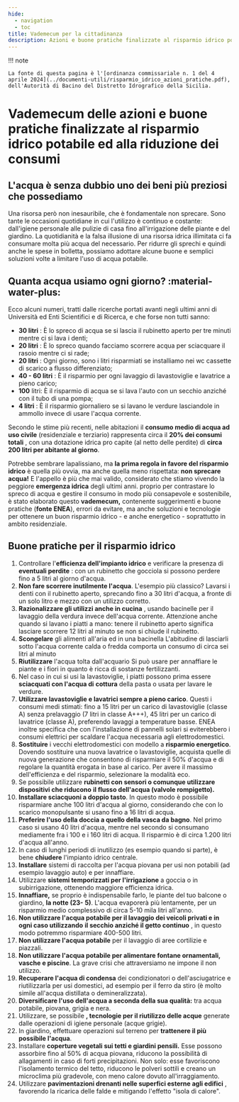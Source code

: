 ```yaml
---
hide:
  - navigation
  - toc
title: Vademecum per la cittadinanza
description: Azioni e buone pratiche finalizzate al risparmio idrico potabile ed alla riduzione dei consumi
---
```


!!! note

    La fonte di questa pagina è l'[ordinanza commissariale n. 1 del 4 aprile 2024](../documenti-utili/risparmio_idrico_azioni_pratiche.pdf), dell'Autorità di Bacino del Distretto Idrografico della Sicilia.

# Vademecum delle azioni e buone pratiche finalizzate al risparmio idrico potabile ed alla riduzione dei consumi

## L'acqua è senza dubbio uno dei beni più preziosi che possediamo 

Una risorsa però non inesauribile, che è fondamentale non sprecare. Sono tante le occasioni quotidiane in cui l'utilizzo è
continuo e costante: dall'igiene personale alle pulizie di casa fino all'irrigazione delle piante e del giardino.
La quotidianità e la falsa illusione di una risorsa idrica illimitata ci fa consumare molta più acqua del
necessario. Per ridurre gli sprechi e quindi anche le spese in bolletta, possiamo adottare alcune buone e
semplici soluzioni volte a limitare l'uso di acqua potabile.

## Quanta acqua usiamo ogni giorno? :material-water-plus:

Ecco alcuni numeri, tratti dalle ricerche portati avanti negli ultimi anni di Università ed Enti Scientifici e di Ricerca, e che forse non tutti sanno:

- **30 litri** : È lo spreco di acqua se si lascia il rubinetto aperto per tre minuti mentre ci si lava i denti;
- **20 litri** : È lo spreco quando facciamo scorrere acqua per sciacquare il rasoio mentre ci si rade;
- **20 litri** : Ogni giorno, sono i litri risparmiati se installiamo nei wc cassette di scarico a flusso
    differenziato;
- **40 - 60 litri** : È il risparmio per ogni lavaggio di lavastoviglie e lavatrice a pieno carico;
- **100** litri: È il risparmio di acqua se si lava l'auto con un secchio anziché con il tubo di una pompa;
- **4 litri** : È il risparmio giornaliero se si lavano le verdure lasciandole in ammollo invece di usare
    l'acqua corrente.

Secondo le stime più recenti, nelle abitazioni il **consumo medio di acqua ad uso civile** (residenziale e
terziario) rappresenta circa il **20% dei consumi totali** , con una dotazione idrica pro capite (al netto delle
perdite) di **circa 200 litri per abitante al giorno**.

Potrebbe sembrare lapalissiano, ma **la prima regola in favore del risparmio idrico** è quella più ovvia,
ma anche quella meno rispettata: **non sprecare acqua!** E l'appello è più che mai valido, considerato che
stiamo vivendo la peggiore **emergenza idrica** degli ultimi anni. proprio per contrastare lo spreco di
acqua e gestire il consumo in modo più consapevole e sostenibile, è stato elaborato
questo **vademecum,** contenente suggerimenti e buone pratiche (**fonte ENEA**), errori da evitare, ma anche soluzioni
e tecnologie per ottenere un buon risparmio idrico - e anche energetico - soprattutto in ambito
residenziale.

## Buone pratiche per il risparmio idrico

1. Controllare l'**efficienza dell'impianto idrico** e verificare la presenza di **eventuali perdite** : con
    un rubinetto che gocciola si possono perdere fino a 5 litri al giorno d'acqua.
2. **Non fare scorrere inutilmente l'acqua**. L'esempio più classico? Lavarsi i denti con il rubinetto
    aperto, sprecando fino a 30 litri d'acqua, a fronte di un solo litro e mezzo con un utilizzo corretto.
3. **Razionalizzare gli utilizzi anche in cucina** , usando bacinelle per il lavaggio della verdura
    invece dell'acqua corrente. Attenzione anche quando si lavano i piatti a mano: tenere il rubinetto
    aperto significa lasciare scorrere 12 litri al minuto se non si chiude il rubinetto.
4. **Scongelare** gli alimenti all'aria ed in una bacinella L'abitudine di lasciarli sotto l'acqua corrente
    calda o fredda comporta un consumo di circa sei litri al minuto
5. **Riutilizzare** l'acqua tolta dall'acquario Si può usare per annaffiare le piante e i fiori in quanto è
    ricca di sostanze fertilizzanti.
6. Nel caso in cui si usi la lavastoviglie, i piatti possono prima essere **sciacquati con l'acqua di**
    **cottura** della pasta o usata per lavare le verdure.
7. **Utilizzare lavastoviglie e lavatrici sempre a pieno carico**. Questi i consumi medi stimati: fino
    a 15 litri per un carico di lavastoviglie (classe A) senza prelavaggio (7 litri in classe A+++), 45 litri
    per un carico di lavatrice (classe A), preferendo lavaggi a temperature basse. ENEA inoltre
    specifica che con l'installazione di pannelli solari si eviterebbero i consumi elettrici per scaldare
    l'acqua necessaria agli elettrodomestici.
8. **Sostituire** i vecchi elettrodomestici con modello a **risparmio energetico**. Dovendo sostituire
    una nuova lavatrice o lavastoviglie, acquista quelle di nuova generazione che consentono di
    risparmiare il 50% d'acqua e di regolare la quantità erogata in base al carico. Per avere il massimo
    dell'efficienza e del risparmio, selezionare la modalità eco.
9. Se possibile utilizzare **rubinetti con sensori o comunque utilizzare dispositivi che riducono**
    **il flusso dell'acqua (valvole rompigetto).**
10. **Installare sciacquoni a doppio tasto**. In questo modo è possibile risparmiare anche 100 litri
    d'acqua al giorno, considerando che con lo scarico monopulsante si usano fino a 16 litri di acqua.
11. **Preferire l'uso della doccia a quello della vasca da bagno**. Nel primo caso si usano 40 litri
    d'acqua, mentre nel secondo si consumano mediamente fra i 100 e i 160 litri di acqua. Il risparmio
    è di circa 1.200 litri d'acqua all'anno.
12. In caso di lunghi periodi di inutilizzo (es esempio quando si parte), è bene **chiudere** l'impianto
    idrico centrale.
13. **Installare** sistemi di raccolta per l'acqua piovana per usi non potabili (ad esempio lavaggio auto)
    e per innaffiare.
14. Utilizzare **sistemi temporizzati per l'irrigazione** a goccia o in subirrigazione, ottenendo
    maggiore efficienza idrica.
15. **Innaffiare,** se proprio è indispensabile farlo, le piante del tuo balcone o giardino, **la notte (23-**
    **5)**. L'acqua evaporerà più lentamente, per un risparmio medio complessivo di circa 5-10 mila litri
    all'anno.
16. **Non utilizzare l'acqua potabile per il lavaggio dei veicoli privati e in ogni caso utilizzando**
    **il secchio anziché il getto continuo** , in questo modo potremmo risparmiare 400-500 litri.
17. **Non utilizzare l'acqua potabile** per il lavaggio di aree cortilizie e piazzali.
18. **Non utilizzare l'acqua potabile per alimentare fontane ornamentali, vasche e piscine**. La
    grave crisi che attraversiamo ne impone il non utilizzo.
19. **Recuperare l'acqua di condensa** dei condizionatori o dell'asciugatrice e riutilizzarla per usi
    domestici, ad esempio per il ferro da stiro (è molto simile all'acqua distillata o demineralizzata).
20. **Diversificare l'uso dell'acqua a seconda della sua qualità:** tra acqua potabile, piovana, grigia
    e nera.
21. Utilizzare, se possibile **, tecnologie per il riutilizzo delle acque** generate dalle operazioni di
    igiene personale (acque grigie).
22. In giardino, effettuare operazioni sul terreno per **trattenere il più possibile l'acqua**.
23. Installare **coperture vegetali sui tetti e giardini pensili.** Esse possono assorbire fino al 50% di
    acqua piovana, riducono la possibilità di allagamenti in caso di forti precipitazioni. Non solo: esse
    favoriscono l'isolamento termico del tetto, riducono le polveri sottili e creano un microclima più
    gradevole, con meno calore dovuto all'irraggiamento.
24. Utilizzare **pavimentazioni drenanti nelle superfici esterne agli edifici** , favorendo la ricarica
    delle falde e mitigando l'effetto "isola di calore".
